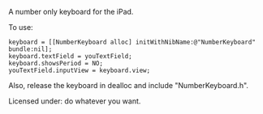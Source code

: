 A number only keyboard for the iPad.

To use:

    keyboard = [[NumberKeyboard alloc] initWithNibName:@"NumberKeyboard" bundle:nil];
    keyboard.textField = youTextField;
    keyboard.showsPeriod = NO;
    youTextField.inputView = keyboard.view;

Also, release the keyboard in dealloc and include "NumberKeyboard.h".


Licensed under: do whatever you want.